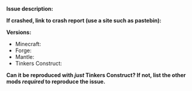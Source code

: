 **Issue description:**

**If crashed, link to crash report (use a site such as pastebin):**

**Versions:**
* Minecraft: 
* Forge: 
* Mantle: 
* Tinkers Construct: 

**Can it be reproduced with *just* Tinkers Construct? If not, list the other mods *required* to reproduce the issue.**
